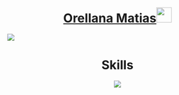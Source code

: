 <h1 align="center"><a href="https://orellanamatias.com">Orellana Matias</a><img src="https://media.giphy.com/media/hvRJCLFzcasrR4ia7z/giphy.gif" width="35"></h1>
<img src="https://user-images.githubusercontent.com/73097560/115834477-dbab4500-a447-11eb-908a-139a6edaec5c.gif">
<h1 align="center">Skills</h1>
<p align="center">
    <img src="https://skillicons.dev/icons?i=html,css,js,ts,php,bootstrap,sass,tailwind,less,jquery,nodejs,astro,react,redux,threejs,mysql,sqlite,express,figma,ai,ps,git,github,c,cs,dotnet,py,arduino,vscode,visualstudio&perline=10" />
  </a>
</p>
